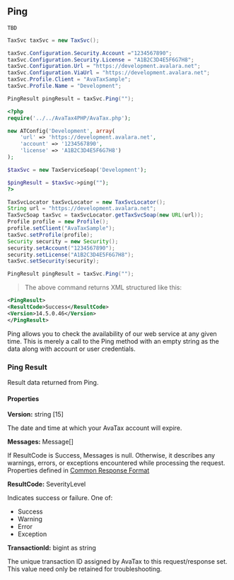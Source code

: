 ## Ping

```shell
TBD

```

```csharp
TaxSvc taxSvc = new TaxSvc();

taxSvc.Configuration.Security.Account ="1234567890";
taxSvc.Configuration.Security.License = "A1B2C3D4E5F6G7H8";
taxSvc.Configuration.Url = "https://development.avalara.net";
taxSvc.Configuration.ViaUrl = "https://development.avalara.net";
taxSvc.Profile.Client = "AvaTaxSample";
taxSvc.Profile.Name = "Development";

PingResult pingResult = taxSvc.Ping("");
```

```php
<?php
require('../../AvaTax4PHP/AvaTax.php');

new ATConfig('Development', array(
    'url' => 'https://development.avalara.net',
    'account' => '1234567890',
    'license' => 'A1B2C3D4E5F6G7H8')
);

$taxSvc = new TaxServiceSoap('Development');

$pingResult = $taxSvc->ping("");
?>
```

```java
TaxSvcLocator taxSvcLocator = new TaxSvcLocator();
String url = "https://development.avalara.net";
TaxSvcSoap taxSvc = taxSvcLocator.getTaxSvcSoap(new URL(url));
Profile profile = new Profile();
profile.setClient("AvaTaxSample");
taxSvc.setProfile(profile);
Security security = new Security();
security.setAccount("1234567890");
security.setLicense("A1B2C3D4E5F6G7H8");
taxSvc.setSecurity(security);

PingResult pingResult = taxSvc.Ping("");

```

> The above command returns XML structured like this:

```xml
<PingResult>
<ResultCode>Success</ResultCode>
<Version>14.5.0.46</Version>	
</PingResult>
```

Ping allows you to check the availability of our web service at any given time. This is merely a call to the Ping method with an empty string as the data along with account or user credentials.

### Ping Result

Result data returned from Ping.

#### Properties

**Version:** string [15]

The date and time at which your AvaTax account will expire.

**Messages:** Message[]

If ResultCode is Success, Messages is null. Otherwise, it describes any warnings, errors, or exceptions encountered while processing the request. Properties defined in <a title="Common Response Format" href="http://developer.avalara.com/api-docs/soap/shared-formats-and-methods#CommonResponseFormat">Common Response Format</a>

**ResultCode:** SeverityLevel

Indicates success or failure. One of:

* Success
* Warning
* Error
* Exception

**TransactionId:** bigint as string

The unique transaction ID assigned by AvaTax to this request/response set. This value need only be retained for troubleshooting.
